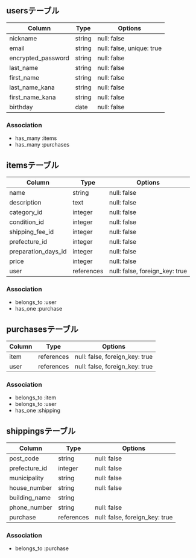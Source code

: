 ## usersテーブル

| Column               | Type       | Options                        |
| -------------------- | ---------- | ------------------------------ |
| nickname             | string     | null: false                    |
| email                | string     | null: false, unique: true      |
| encrypted_password   | string     | null: false                    |
| last_name            | string     | null: false                    |
| first_name           | string     | null: false                    |
| last_name_kana       | string     | null: false                    |
| first_name_kana      | string     | null: false                    |
| birthday             | date       | null: false                    |

### Association
- has_many :items
- has_many :purchases


## itemsテーブル

| Column              | Type       | Options                        |
| ------------------- | ---------- | ------------------------------ |
| name                | string     | null: false                    |
| description         | text       | null: false                    |
| category_id         | integer    | null: false                    |
| condition_id        | integer    | null: false                    |
| shipping_fee_id     | integer    | null: false                    |
| prefecture_id       | integer    | null: false                    |
| preparation_days_id | integer    | null: false                    |
| price               | integer    | null: false                    |
| user                | references | null: false, foreign_key: true |

### Association
- belongs_to :user
- has_one :purchase


## purchasesテーブル

| Column              | Type       | Options                        |
| ------------------- | ---------- | ------------------------------ |
| item                | references | null: false, foreign_key: true |
| user                | references | null: false, foreign_key: true |

### Association
- belongs_to :item
- belongs_to :user
- has_one :shipping


## shippingsテーブル

| Column               | Type       | Options                        |
| -------------------- | ---------- | ------------------------------ |
| post_code            | string     | null: false                    |
| prefecture_id        | integer    | null: false                    |
| municipality         | string     | null: false                    |
| house_number         | string     | null: false                    |
| building_name        | string     |                                |
| phone_number         | string     | null: false                    |
| purchase             | references | null: false, foreign_key: true |

### Association
- belongs_to :purchase